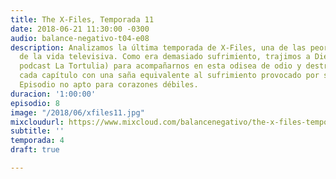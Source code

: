```yaml
---
title: The X-Files, Temporada 11
date: 2018-06-21 11:30:00 -0300
audio: balance-negativo-t04-e08
description: Analizamos la última temporada de X-Files, una de las peores temporadas
  de la vida televisiva. Como era demasiado sufrimiento, trajimos a Diego Soler (del
  podcast La Tortulia) para acompañarnos en esta odisea de odio y destrucción. Asesinaremos
  cada capítulo con una saña equivalente al sufrimiento provocado por su visualización.
  Episodio no apto para corazones débiles.
duracion: '1:00:00'
episodio: 8
image: "/2018/06/xfiles11.jpg"
mixcloudurl: https://www.mixcloud.com/balancenegativo/the-x-files-temporada-11/
subtitle: ''
temporada: 4
draft: true

---
```

